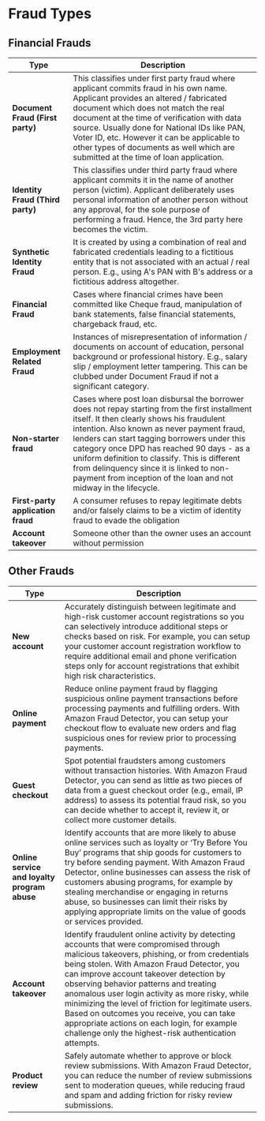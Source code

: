 # Fraud Types

## Financial Frauds

| Type                                         | Description                                                                                                                                                                                                                                                                                                                                                                                                                                                                                                                               |
| -------------------------------------------- | ----------------------------------------------------------------------------------------------------------------------------------------------------------------------------------------------------------------------------------------------------------------------------------------------------------------------------------------------------------------------------------------------------------------------------------------------------------------------------------------------------------------------------------------- |
| **Document Fraud (First party)**             | This classifies under first party fraud where applicant commits fraud in his own name. Applicant provides an altered / fabricated document which does not match the real document at the time of verification with data source. Usually done for National IDs like PAN, Voter ID, etc. However it can be applicable to other types of documents as well which are submitted at the time of loan application.                                                                                                                              |
| **Identity Fraud (Third party)**             | This classifies under third party fraud where applicant commits it in the name of another person (victim). Applicant deliberately uses personal information of another person without any approval, for the sole purpose of performing a fraud. Hence, the 3rd party here becomes the victim.                                                                                                                                                                                                                                             |
| **Synthetic Identity Fraud**                 | It is created by using a combination of real and fabricated credentials leading to a fictitious entity that is not associated with an actual / real person. E.g., using A's PAN with B's address or a fictitious address altogether.                                                                                                                                                                                                                                                                                                      |
| **Financial Fraud**                          | Cases where financial crimes have been committed like Cheque fraud, manipulation of bank statements, false financial statements, chargeback fraud, etc.                                                                                                                                                                                                                                                                                                                                                                                   |
| **Employment Related Fraud**                 | Instances of misrepresentation of information / documents on account of education, personal background or professional history. E.g., salary slip / employment letter tampering. This can be clubbed under Document Fraud if not a significant category.                                                                                                                                                                                                                                                                                  |
| **Non-starter fraud**                        | Cases where post loan disbursal the borrower does not repay starting from the first installment itself. It then clearly shows his fraudulent intention. Also known as never payment fraud, lenders can start tagging borrowers under this category once DPD has reached 90 days - as a uniform definition to classify. This is different from delinquency since it is linked to non-payment from inception of the loan and not midway in the lifecycle.                                                                                   |
| **First-party application fraud**            | A consumer refuses to repay legitimate debts and/or falsely claims to be a victim of identity fraud to evade the obligation                                                                                                                                                                                                                                                                                                                                                                                                               |
| **Account takeover**                         | Someone other than the owner uses an account without permission                                                                                                                                                                                                                                                                                                                                                                                                                                                                           |

## Other Frauds

| Type                                         | Description                                                                                                                                                                                                                                                                                                                                                                                                                                                                                                                               |
| -------------------------------------------- | ----------------------------------------------------------------------------------------------------------------------------------------------------------------------------------------------------------------------------------------------------------------------------------------------------------------------------------------------------------------------------------------------------------------------------------------------------------------------------------------------------------------------------------------- |
| **New account**                              | Accurately distinguish between legitimate and high-risk customer account registrations so you can selectively introduce additional steps or checks based on risk. For example, you can setup your customer account registration workflow to require additional email and phone verification steps only for account registrations that exhibit high risk characteristics.                                                                                                                                                                  |
| **Online payment**                           | Reduce online payment fraud by flagging suspicious online payment transactions before processing payments and fulfilling orders. With Amazon Fraud Detector, you can setup your checkout flow to evaluate new orders and flag suspicious ones for review prior to processing payments.                                                                                                                                                                                                                                                    |
| **Guest checkout**                           | Spot potential fraudsters among customers without transaction histories. With Amazon Fraud Detector, you can send as little as two pieces of data from a guest checkout order (e.g., email, IP address) to assess its potential fraud risk, so you can decide whether to accept it, review it, or collect more customer details.                                                                                                                                                                                                          |
| **Online service and loyalty program abuse** | Identify accounts that are more likely to abuse online services such as loyalty or ‘Try Before You Buy’ programs that ship goods for customers to try before sending payment. With Amazon Fraud Detector, online businesses can assess the risk of customers abusing programs, for example by stealing merchandise or engaging in returns abuse, so businesses can limit their risks by applying appropriate limits on the value of goods or services provided.                                                                           |
| **Account takeover**                         | Identify fraudulent online activity by detecting accounts that were compromised through malicious takeovers, phishing, or from credentials being stolen. With Amazon Fraud Detector, you can improve account takeover detection by observing behavior patterns and treating anomalous user login activity as more risky, while minimizing the level of friction for legitimate users. Based on outcomes you receive, you can take appropriate actions on each login, for example challenge only the highest-risk authentication attempts. |
| **Product review**                           | Safely automate whether to approve or block review submissions. With Amazon Fraud Detector, you can reduce the number of review submissions sent to moderation queues, while reducing fraud and spam and adding friction for risky review submissions.                                                                                                                                                                                                                                                                                    |
